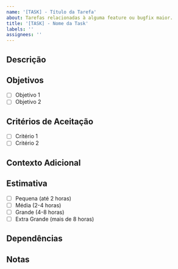 ```yaml
---
name: '[TASK] - Título da Tarefa'
about: Tarefas relacionadas à alguma feature ou bugfix maior.
title: '[TASK] - Nome da Task'
labels: ''
assignees: ''
---
```


## Descrição

<!-- Forneça uma descrição clara e concisa da tarefa -->

## Objetivos

<!-- Liste os objetivos específicos desta tarefa -->

- [ ] Objetivo 1
- [ ] Objetivo 2

## Critérios de Aceitação

<!-- Liste os critérios que devem ser atendidos para considerar a tarefa concluída -->

- [ ] Critério 1
- [ ] Critério 2

## Contexto Adicional

<!-- Adicione qualquer contexto adicional sobre a tarefa aqui -->

## Estimativa

<!-- Forneça uma estimativa de tempo para conclusão da tarefa -->

- [ ] Pequena (até 2 horas)
- [ ] Média (2-4 horas)
- [ ] Grande (4-8 horas)
- [ ] Extra Grande (mais de 8 horas)

## Dependências

<!-- Liste quaisquer dependências ou pré-requisitos para esta tarefa -->

## Notas

<!-- Adicione quaisquer notas ou observações adicionais aqui -->
